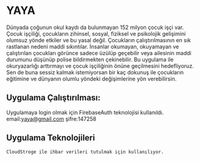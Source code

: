 # YAYA

Dünyada çoğunun okul kaydı da bulunmayan 152 milyon çocuk işçi var.
Çocuk işçiliği, çocukların zihinsel, sosyal, fiziksel ve psikolojik gelişimini olumsuz yönde etkiler ve bu yasal değil.
Çocukların çalıştırılmasının en sık rastlanan nedeni maddi sıkıntılar. 
İnsanlar okumayan, okuyamayan ve çalıştırılan çocukları görünce sadece üzülüp geçebilir veya ailesinin maddi durumunu düşünüp polise bildirmekten çekinebilir. 
Bu uygulama ile okuryazarlığı arttırmayı ve çocuk işçiliğinin önüne geçilmesini hedefliyoruz.
Sen de buna sessiz kalmak istemiyorsan bir kaç dokunuş ile çocukların eğitimine ve dünyanın olumlu yöndeki 
değişimlerine yön verebilirsin.

## Uygulama Çalıştırılması:
  Uygulamaya login olmak için FirebaseAuth teknolojisi kullanıldı.
  email:yaya@gmail.com
  şifre:147258

## Uygulama Teknolojileri
    CloudStroge ile ihbar verileri tutulmak için kullanılıyor.
